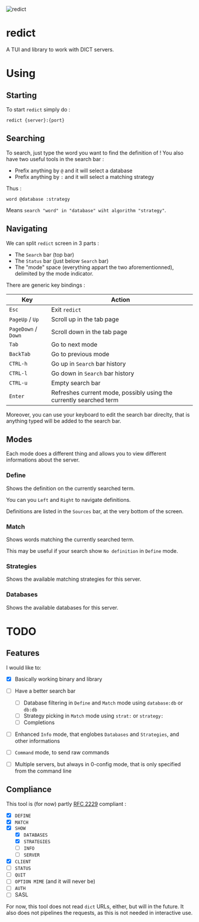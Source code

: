 ![redict](https://i.imgur.com/UIl1mRO.jpg)
# redict
A TUI and library to work with DICT servers.

# Using

## Starting

To start `redict` simply do :

```
redict {server}:{port}
```

## Searching

To search, just type the word you want to find the definition of !
You also have two useful tools in the search bar :

  - Prefix anything by `@` and it will select a database
  - Prefix anything by `:` and it will select a matching strategy

Thus :
```
word @database :strategy
```

Means `search "word" in "database" wiht algorithm "strategy"`.

## Navigating

We can split `redict` screen in 3 parts :

- The `Search` bar (top bar)
- The `Status` bar (just below `Search` bar)
- The "mode" space (everything appart the two aforementionned),
  delimited by the mode indicator.

There are generic key bindings :

| Key | Action |
|-----|--------|
| `Esc` | Exit `redict` |
| `PageUp` / `Up` | Scroll up in the tab page |
| `PageDown` / `Down` | Scroll down in the tab page |
| `Tab` | Go to next mode |
| `BackTab` | Go to previous mode |
| `CTRL-h` | Go up in `Search` bar history |
| `CTRL-l` | Go down in `Search` bar history |
| `CTRL-u` | Empty search bar |
| `Enter` | Refreshes current mode, possibly using the currently searched term |

Moreover, you can use your keyboard to edit the search bar direclty,
that is anything typed will be added to the search bar.

## Modes

Each mode does a different thing and allows you to view different
informations about the server.

### Define

Shows the definition on the currently searched term.

You can you `Left` and `Right` to navigate definitions.

Definitions are listed in the `Sources` bar, at the very bottom of the
screen.

### Match

Shows words matching the currently searched term.

This may be useful if your search show `No definition` in `Define`
mode.

### Strategies

Shows the available matching strategies for this server.

### Databases

Shows the available databases for this server.

# TODO

## Features

I would like to:

- [x] Basically working binary and library
- [ ] Have a better search bar
  - [ ] Database filtering in `Define` and `Match` mode using `database:db` or `db:db`
  - [ ] Strategy picking in `Match` mode using `strat:` or `strategy:`
  - [ ] Completions
- [ ] Enhanced `Info` mode, that englobes `Databases` and `Strategies`, and other informations
- [ ] `Command` mode, to send raw commands
- [ ] Multiple servers, but always in 0-config mode, that is only specified from the command line


## Compliance

This tool is (for now) partly [RFC 2229](https://tools.ietf.org/html/rfc2229)
compliant :

- [x] `DEFINE`
- [x] `MATCH`
- [x] `SHOW`
  - [x] `DATABASES`
  - [x] `STRATEGIES`
  - [ ] `INFO`
  - [ ] `SERVER`
- [x] `CLIENT`
- [ ] `STATUS`
- [ ] `QUIT`
- [ ] `OPTION MIME` (and it will never be)
- [ ] `AUTH`
- [ ] SASL

For now, this tool does not read `dict` URLs, either, but will in the future.
It also does not pipelines the requests, as this is not needed in interactive use.
